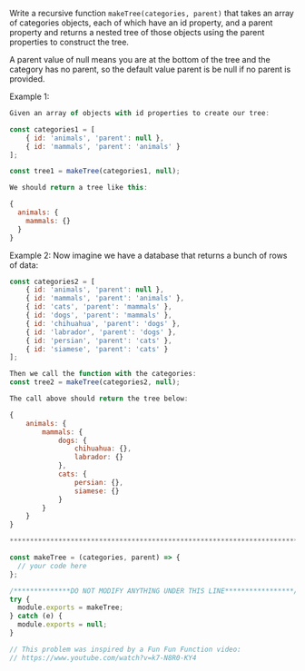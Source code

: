 
Write a recursive function `makeTree(categories, parent)` that takes an array of
categories objects, each of which have an id property, and a parent property and
returns a nested tree of those objects using the parent properties to construct
the tree.

A parent value of null means you are at the bottom of the tree and the category
has no parent, so the default value parent is be null if no parent is
provided.

Example 1:


```js
Given an array of objects with id properties to create our tree:

const categories1 = [
    { id: 'animals', 'parent': null },
    { id: 'mammals', 'parent': 'animals' }
];

const tree1 = makeTree(categories1, null);

We should return a tree like this:

{
  animals: {
    mammals: {}
  }
}
```

Example 2:
Now imagine we have a database that returns a bunch of rows of data:

```js
const categories2 = [
    { id: 'animals', 'parent': null },
    { id: 'mammals', 'parent': 'animals' },
    { id: 'cats', 'parent': 'mammals' },
    { id: 'dogs', 'parent': 'mammals' },
    { id: 'chihuahua', 'parent': 'dogs' },
    { id: 'labrador', 'parent': 'dogs' },
    { id: 'persian', 'parent': 'cats' },
    { id: 'siamese', 'parent': 'cats' }
];

Then we call the function with the categories:
const tree2 = makeTree(categories2, null);

The call above should return the tree below:

{
    animals: {
        mammals: {
            dogs: {
                chihuahua: {},
                labrador: {}
            },
            cats: {
                persian: {},
                siamese: {}
            }
        }
    }
}

***********************************************************************/

const makeTree = (categories, parent) => {
  // your code here
};

/**************DO NOT MODIFY ANYTHING UNDER THIS LINE*****************/
try {
  module.exports = makeTree;
} catch (e) {
  module.exports = null;
}

// This problem was inspired by a Fun Fun Function video:
// https://www.youtube.com/watch?v=k7-N8R0-KY4
```
